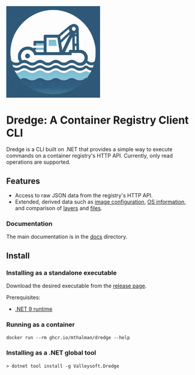 <img src="dredge-logo.png" width="250" />

# Dredge: A Container Registry Client CLI

Dredge is a CLI built on .NET that provides a simple way to execute commands on a container registry's HTTP API. Currently, only read operations are supported.

## Features

* Access to raw JSON data from the registry's HTTP API.
* Extended, derived data such as [image configuration](docs/commands/images.md#inspect-image-configuration), [OS information](docs/commands/images.md#image-os-information), and comparison of [layers](docs/commands/images.md#compare-image-layers) and [files](docs/commands/images.md#compare-image-files).

### Documentation

The main documentation is in the [docs](docs) directory.

## Install

### Installing as a standalone executable

Download the desired executable from the [release page](https://github.com/mthalman/dredge/releases).

Prerequisites:
* [.NET 9 runtime](https://dotnet.microsoft.com/download/dotnet/9.0)

### Running as a container

```shell
docker run --rm ghcr.io/mthalman/dredge --help
```

### Installing as a .NET global tool

```console
> dotnet tool install -g Valleysoft.Dredge
```
